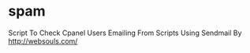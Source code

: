 spam
====

Script To Check Cpanel Users Emailing From Scripts Using Sendmail By http://websouls.com/
